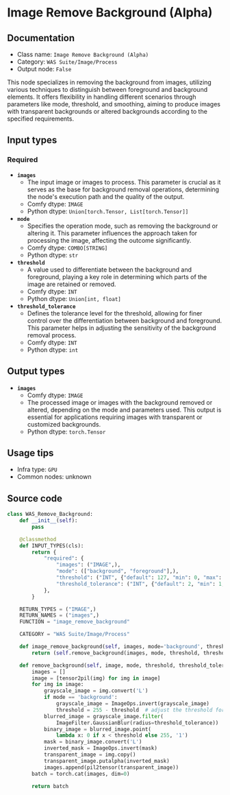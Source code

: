 # Image Remove Background (Alpha)
## Documentation
- Class name: `Image Remove Background (Alpha)`
- Category: `WAS Suite/Image/Process`
- Output node: `False`

This node specializes in removing the background from images, utilizing various techniques to distinguish between foreground and background elements. It offers flexibility in handling different scenarios through parameters like mode, threshold, and smoothing, aiming to produce images with transparent backgrounds or altered backgrounds according to the specified requirements.
## Input types
### Required
- **`images`**
    - The input image or images to process. This parameter is crucial as it serves as the base for background removal operations, determining the node's execution path and the quality of the output.
    - Comfy dtype: `IMAGE`
    - Python dtype: `Union[torch.Tensor, List[torch.Tensor]]`
- **`mode`**
    - Specifies the operation mode, such as removing the background or altering it. This parameter influences the approach taken for processing the image, affecting the outcome significantly.
    - Comfy dtype: `COMBO[STRING]`
    - Python dtype: `str`
- **`threshold`**
    - A value used to differentiate between the background and foreground, playing a key role in determining which parts of the image are retained or removed.
    - Comfy dtype: `INT`
    - Python dtype: `Union[int, float]`
- **`threshold_tolerance`**
    - Defines the tolerance level for the threshold, allowing for finer control over the differentiation between background and foreground. This parameter helps in adjusting the sensitivity of the background removal process.
    - Comfy dtype: `INT`
    - Python dtype: `int`
## Output types
- **`images`**
    - Comfy dtype: `IMAGE`
    - The processed image or images with the background removed or altered, depending on the mode and parameters used. This output is essential for applications requiring images with transparent or customized backgrounds.
    - Python dtype: `torch.Tensor`
## Usage tips
- Infra type: `GPU`
- Common nodes: unknown


## Source code
```python
class WAS_Remove_Background:
    def __init__(self):
        pass

    @classmethod
    def INPUT_TYPES(cls):
        return {
            "required": {
                "images": ("IMAGE",),
                "mode": (["background", "foreground"],),
                "threshold": ("INT", {"default": 127, "min": 0, "max": 255, "step": 1}),
                "threshold_tolerance": ("INT", {"default": 2, "min": 1, "max": 24, "step": 1}),
            },
        }

    RETURN_TYPES = ("IMAGE",)
    RETURN_NAMES = ("images",)
    FUNCTION = "image_remove_background"

    CATEGORY = "WAS Suite/Image/Process"

    def image_remove_background(self, images, mode='background', threshold=127, threshold_tolerance=2):
        return (self.remove_background(images, mode, threshold, threshold_tolerance), )

    def remove_background(self, image, mode, threshold, threshold_tolerance):
        images = []
        image = [tensor2pil(img) for img in image]
        for img in image:
            grayscale_image = img.convert('L')
            if mode == 'background':
                grayscale_image = ImageOps.invert(grayscale_image)
                threshold = 255 - threshold  # adjust the threshold for "background" mode
            blurred_image = grayscale_image.filter(
                ImageFilter.GaussianBlur(radius=threshold_tolerance))
            binary_image = blurred_image.point(
                lambda x: 0 if x < threshold else 255, '1')
            mask = binary_image.convert('L')
            inverted_mask = ImageOps.invert(mask)
            transparent_image = img.copy()
            transparent_image.putalpha(inverted_mask)
            images.append(pil2tensor(transparent_image))
        batch = torch.cat(images, dim=0)

        return batch

```
